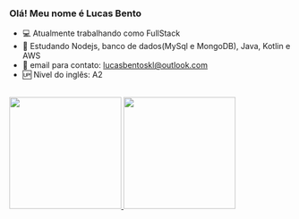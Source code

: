 ### Olá! Meu nome é Lucas Bento

- 💻 Atualmente trabalhando como FullStack
- 🥸 Estudando Nodejs, banco de dados(MySql e MongoDB), Java, Kotlin e AWS
- 📨 email para contato: lucasbentoskl@outlook.com
- 🆙 Nivel do inglês: A2

<div>
  <br>
  <a href="https://github.com/Lucas-Bento-D" >
    <img height= '200em' src="https://github-readme-stats.vercel.app/api?username=Lucas-Bento-D&count_private=true&theme=dark" />
    <img height= '200em' src="https://github-readme-stats.vercel.app/api/top-langs/?username=anuraghazra&layout=compact&theme=dark" /> 
  </a>
</div>

